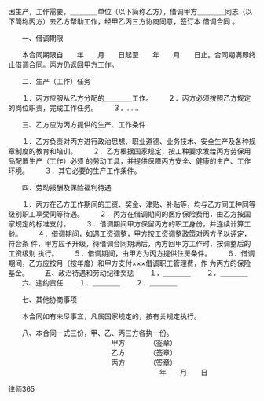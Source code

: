 
 因生产，工作需要，＿＿＿＿单位（以下简称乙方），借调甲方＿＿＿＿同志（以下简称丙方）去乙方帮助工作，经甲乙丙三方协商同意，签订本
借调合同
。 
 
 
 　　一、借调期限 
 
 　　本合同期限自　　年　　月　　日起至　　年　　月　　日止。合同期满即终 
 止借调合同。丙方仍返回甲方工作。 
 
 
 　　二、生产（工作）任务 
 
 
 　　１．丙方应服从乙方分配的＿＿＿＿工作。 
 　　２．丙方必须按照乙方规定的岗位职责，完成工作任务。 
 　　３．…… 
 
 
 　　三、乙方应为丙方提供的生产、工作条件 
 
 　　１．乙方负责对丙方进行政治思想、职业道德、业务技术、安全生产及各种规 
 章制度的教育和培训。 
 　　２．乙方根据国家规定，按工种要求发给丙方劳保用品配置生产（工作）必须 
 的劳动工具，并提供保障丙方安全、健康的生产、工作环境。 
 　　３．其它必要的生产工作条件。
 
  
 　　四、劳动报酬及保险福利待遇 
 
 
 　　１．丙方在乙方工作期间的工资、奖金、津贴、补贴等，均与乙方同工种同等 
 级别职工享受同等待遇。 
 　　２．丙方在借调期间的医疗保险费用，由乙方按国家规定的标准支付。 
 　　３．借调期间甲方保留丙方的职工身份，并连续计算工龄。 
 　　４．借调期间，如遇工资调整，甲方按工资调整政策对丙方予以评定，符合条 
 件，甲方应予升级，待借调合同期满后，丙方回甲方工作时，按调整后的工资级别 
 执行。 
 　　５．借调期间，由甲方为丙方提供住房条件。 
 　　６．借调期间，乙方应按月（按年度）和甲方支付×××借调职工管理费，作 
 为丙方的保险基金。 
 　　五、政治待遇和劳动纪律奖惩 
 　　１．＿＿＿＿ 
 　　２．＿＿＿＿ 
 　　六、违约责任 
 　　１．＿＿＿＿ 
 　　２．＿＿＿＿ 
 
 　　七、其他协商事项 
 
 　　本合同如有未尽事宜，凡属国家规定的，按有关规定执行。 
 
 　　八、本合同一式三份，甲、乙、丙三方各执一份。 
 　　　　　　　　　　　　　　　甲方　　　　（签章） 
 　　　　　　　　　　　　　　　乙方　　　　（签章） 
 　　　　　　　　　　　　　　　丙方　　　　（签章） 
 　　　　　　　　　　　　　　　　　　　　　　年　　月　　日 




 
律师365






 


 

 
 
 
 
 
  


  
 

  


  


  
 
 
 
 


